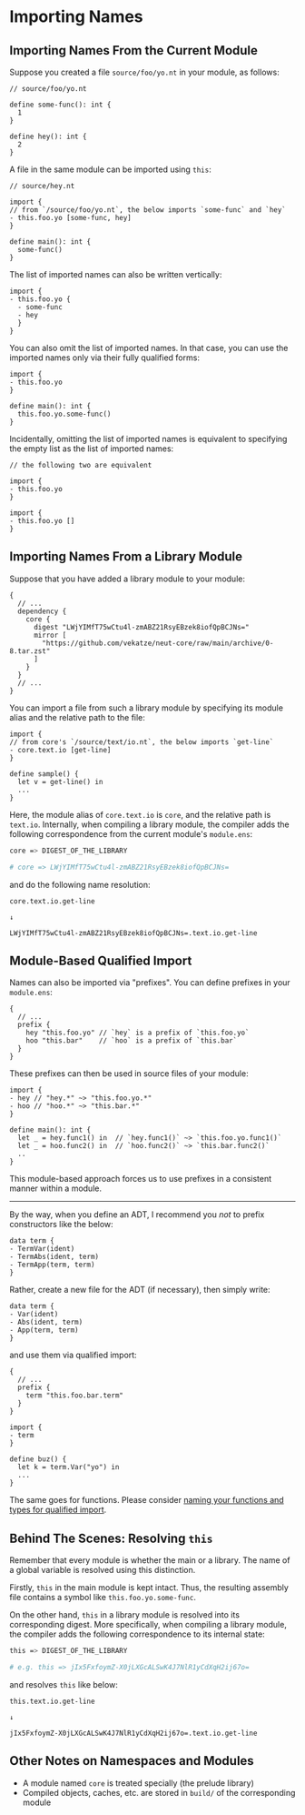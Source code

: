 # Importing Names

## Importing Names From the Current Module

Suppose you created a file `source/foo/yo.nt` in your module, as follows:

```neut
// source/foo/yo.nt

define some-func(): int {
  1
}

define hey(): int {
  2
}
```

A file in the same module can be imported using `this`:

```neut
// source/hey.nt

import {
// from `/source/foo/yo.nt`, the below imports `some-func` and `hey`
- this.foo.yo [some-func, hey]
}

define main(): int {
  some-func()
}
```

The list of imported names can also be written vertically:

```neut
import {
- this.foo.yo {
  - some-func
  - hey
  }
}
```

You can also omit the list of imported names. In that case, you can use the imported names only via their fully qualified forms:

```neut
import {
- this.foo.yo
}

define main(): int {
  this.foo.yo.some-func()
}
```

Incidentally, omitting the list of imported names is equivalent to specifying the empty list as the list of imported names:

```neut
// the following two are equivalent

import {
- this.foo.yo
}

import {
- this.foo.yo []
}
```

## Importing Names From a Library Module

Suppose that you have added a library module to your module:

```ens
{
  // ...
  dependency {
    core {
      digest "LWjYIMfT75wCtu4l-zmABZ21RsyEBzek8iofQpBCJNs="
      mirror [
        "https://github.com/vekatze/neut-core/raw/main/archive/0-8.tar.zst"
      ]
    }
  }
  // ...
}
```

You can import a file from such a library module by specifying its module alias and the relative path to the file:

```neut
import {
// from core's `/source/text/io.nt`, the below imports `get-line`
- core.text.io [get-line]
}

define sample() {
  let v = get-line() in
  ...
}
```

Here, the module alias of `core.text.io` is `core`, and the relative path is `text.io`. Internally, when compiling a library module, the compiler adds the following correspondence from the current module's `module.ens`:

```sh
core => DIGEST_OF_THE_LIBRARY

# core => LWjYIMfT75wCtu4l-zmABZ21RsyEBzek8iofQpBCJNs=
```

and do the following name resolution:

```text
core.text.io.get-line

↓

LWjYIMfT75wCtu4l-zmABZ21RsyEBzek8iofQpBCJNs=.text.io.get-line
```

## Module-Based Qualified Import

Names can also be imported via "prefixes". You can define prefixes in your `module.ens`:

```ens
{
  // ...
  prefix {
    hey "this.foo.yo" // `hey` is a prefix of `this.foo.yo`
    hoo "this.bar"    // `hoo` is a prefix of `this.bar`
  }
}
```

These prefixes can then be used in source files of your module:

```neut
import {
- hey // "hey.*" ~> "this.foo.yo.*"
- hoo // "hoo.*" ~> "this.bar.*"
}

define main(): int {
  let _ = hey.func1() in  // `hey.func1()` ~> `this.foo.yo.func1()`
  let _ = hoo.func2() in  // `hoo.func2()` ~> `this.bar.func2()`
  ..
}
```

This module-based approach forces us to use prefixes in a consistent manner within a module.

---

By the way, when you define an ADT, I recommend you *not* to prefix constructors like the below:

```neut
data term {
- TermVar(ident)
- TermAbs(ident, term)
- TermApp(term, term)
}
```

Rather, create a new file for the ADT (if necessary), then simply write:

```neut
data term {
- Var(ident)
- Abs(ident, term)
- App(term, term)
}
```

and use them via qualified import:

```ens
{
  // ...
  prefix {
    term "this.foo.bar.term"
  }
}
```

```neut
import {
- term
}

define buz() {
  let k = term.Var("yo") in
  ...
}
```

The same goes for functions. Please consider [naming your functions and types for qualified import](https://mail.haskell.org/pipermail/haskell-cafe/2008-June/043986.html).

## Behind The Scenes: Resolving `this`

Remember that every module is whether the main or a library. The name of a global variable is resolved using this distinction.

Firstly, `this` in the main module is kept intact. Thus, the resulting assembly file contains a symbol like `this.foo.yo.some-func`.

On the other hand, `this` in a library module is resolved into its corresponding digest. More specifically, when compiling a library module, the compiler adds the following correspondence to its internal state:

```sh
this => DIGEST_OF_THE_LIBRARY

# e.g. this => jIx5FxfoymZ-X0jLXGcALSwK4J7NlR1yCdXqH2ij67o=
```

and resolves `this` like below:

```text
this.text.io.get-line

↓

jIx5FxfoymZ-X0jLXGcALSwK4J7NlR1yCdXqH2ij67o=.text.io.get-line
```

## Other Notes on Namespaces and Modules

- A module named `core` is treated specially (the prelude library)
- Compiled objects, caches, etc. are stored in `build/` of the corresponding module
